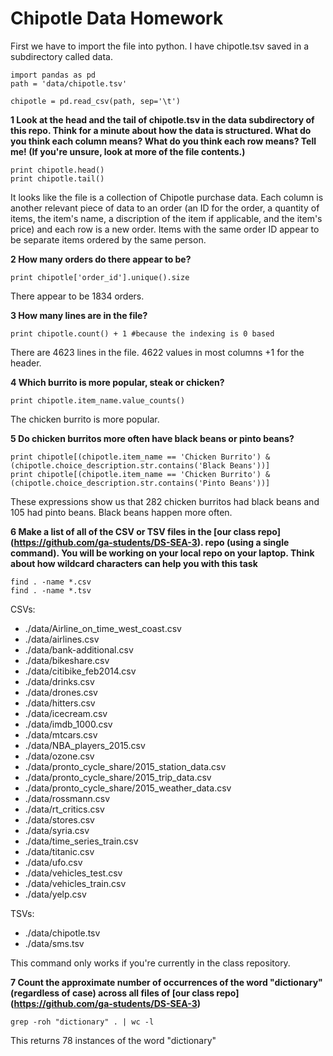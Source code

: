 # Chipotle Data Homework 

First we have to import the file into python. I have chipotle.tsv saved in a subdirectory called data.

```
import pandas as pd
path = 'data/chipotle.tsv'

chipotle = pd.read_csv(path, sep='\t')
```

**1 Look at the head and the tail of chipotle.tsv in the data subdirectory of this repo. Think for a minute about how the data is structured. What do you think each column means? What do you think each row means? Tell me! (If you're unsure, look at more of the file contents.)**

```
print chipotle.head()
print chipotle.tail()
```

It looks like the file is a collection of Chipotle purchase data. Each column is another relevant piece of data to an order (an ID for the order, a quantity of items, the item's name, a discription of the item if applicable, and the item's price) and each row is a new order. Items with the same order ID appear to be separate items ordered by the same person. 

**2 How many orders do there appear to be?**

```
print chipotle['order_id'].unique().size
```

There appear to be 1834 orders. 

**3 How many lines are in the file?** 

```
print chipotle.count() + 1 #because the indexing is 0 based
```

There are 4623 lines in the file. 4622 values in most columns +1 for the header. 

**4 Which burrito is more popular, steak or chicken?**

```
print chipotle.item_name.value_counts()
```

The chicken burrito is more popular. 

**5 Do chicken burritos more often have black beans or pinto beans?**

```
print chipotle[(chipotle.item_name == 'Chicken Burrito') & (chipotle.choice_description.str.contains('Black Beans'))]
print chipotle[(chipotle.item_name == 'Chicken Burrito') & (chipotle.choice_description.str.contains('Pinto Beans'))]
```
These expressions show us that 282 chicken burritos had black beans and 105 had pinto beans. Black beans happen more often. 

**6 Make a list of all of the CSV or TSV files in the [our class repo] (https://github.com/ga-students/DS-SEA-3). repo (using a single command). You will be working on your local repo on your laptop. Think about how wildcard characters can help you with this task**

```
find . -name *.csv
find . -name *.tsv
```
CSVs: 
* ./data/Airline_on_time_west_coast.csv
* ./data/airlines.csv
* ./data/bank-additional.csv
* ./data/bikeshare.csv
* ./data/citibike_feb2014.csv
* ./data/drinks.csv
* ./data/drones.csv
* ./data/hitters.csv
* ./data/icecream.csv
* ./data/imdb_1000.csv
* ./data/mtcars.csv
* ./data/NBA_players_2015.csv
* ./data/ozone.csv
* ./data/pronto_cycle_share/2015_station_data.csv
* ./data/pronto_cycle_share/2015_trip_data.csv
* ./data/pronto_cycle_share/2015_weather_data.csv
* ./data/rossmann.csv
* ./data/rt_critics.csv
* ./data/stores.csv
* ./data/syria.csv
* ./data/time_series_train.csv
* ./data/titanic.csv
* ./data/ufo.csv
* ./data/vehicles_test.csv
* ./data/vehicles_train.csv
* ./data/yelp.csv

TSVs:
* ./data/chipotle.tsv
* ./data/sms.tsv

This command only works if you're currently in the class repository. 

**7 Count the approximate number of occurrences of the word "dictionary" (regardless of case) across all files of [our class repo] (https://github.com/ga-students/DS-SEA-3)**

```
grep -roh "dictionary" . | wc -l
```
This returns 78 instances of the word "dictionary"


